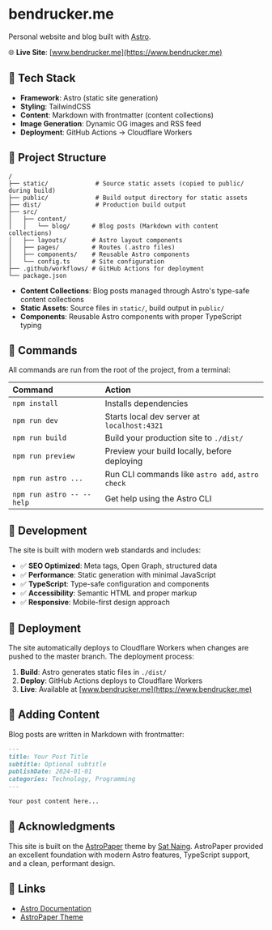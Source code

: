 # bendrucker.me

Personal website and blog built with [Astro](https://astro.build).

🌐 **Live Site**: [www.bendrucker.me](https://www.bendrucker.me)

## 🚀 Tech Stack

- **Framework**: Astro (static site generation)
- **Styling**: TailwindCSS
- **Content**: Markdown with frontmatter (content collections)
- **Image Generation**: Dynamic OG images and RSS feed
- **Deployment**: GitHub Actions → Cloudflare Workers

## 📁 Project Structure

```text
/
├── static/             # Source static assets (copied to public/ during build)
├── public/             # Build output directory for static assets
├── dist/               # Production build output
├── src/
│   ├── content/
│   │   └── blog/      # Blog posts (Markdown with content collections)
│   ├── layouts/       # Astro layout components
│   ├── pages/         # Routes (.astro files)
│   ├── components/    # Reusable Astro components
│   └── config.ts      # Site configuration
├── .github/workflows/ # GitHub Actions for deployment
└── package.json
```

- **Content Collections**: Blog posts managed through Astro's type-safe content collections
- **Static Assets**: Source files in `static/`, build output in `public/`
- **Components**: Reusable Astro components with proper TypeScript typing

## 🧞 Commands

All commands are run from the root of the project, from a terminal:

| Command                   | Action                                           |
| :------------------------ | :----------------------------------------------- |
| `npm install`             | Installs dependencies                            |
| `npm run dev`             | Starts local dev server at `localhost:4321`      |
| `npm run build`           | Build your production site to `./dist/`          |
| `npm run preview`         | Preview your build locally, before deploying     |
| `npm run astro ...`       | Run CLI commands like `astro add`, `astro check` |
| `npm run astro -- --help` | Get help using the Astro CLI                     |

## 🚧 Development

The site is built with modern web standards and includes:

- ✅ **SEO Optimized**: Meta tags, Open Graph, structured data
- ✅ **Performance**: Static generation with minimal JavaScript  
- ✅ **TypeScript**: Type-safe configuration and components
- ✅ **Accessibility**: Semantic HTML and proper markup
- ✅ **Responsive**: Mobile-first design approach

## 🚀 Deployment

The site automatically deploys to Cloudflare Workers when changes are pushed to the master branch. The deployment process:

1. **Build**: Astro generates static files in `./dist/`
2. **Deploy**: GitHub Actions deploys to Cloudflare Workers
3. **Live**: Available at [www.bendrucker.me](https://www.bendrucker.me)

## 📝 Adding Content

Blog posts are written in Markdown with frontmatter:

```markdown
---
title: Your Post Title
subtitle: Optional subtitle
publishDate: 2024-01-01
categories: Technology, Programming
---

Your post content here...
```

## 🙏 Acknowledgments

This site is built on the [AstroPaper](https://github.com/satnaing/astro-paper) theme by [Sat Naing](https://github.com/satnaing). AstroPaper provided an excellent foundation with modern Astro features, TypeScript support, and a clean, performant design.

## 🔗 Links

- [Astro Documentation](https://docs.astro.build)
- [AstroPaper Theme](https://github.com/satnaing/astro-paper)
